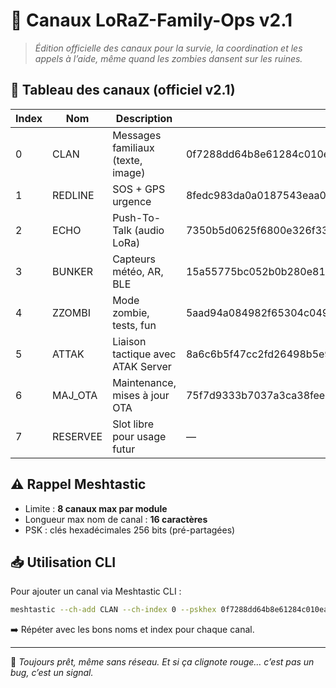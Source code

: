 # 📡 Canaux LoRaZ-Family-Ops v2.1

> *Édition officielle des canaux pour la survie, la coordination et les appels à l’aide, même quand les zombies dansent sur les ruines.*

## 🔐 Tableau des canaux (officiel v2.1)

| Index | Nom      | Description                       | PSK (hex)                                                        |
| ----- | -------- | --------------------------------- | ---------------------------------------------------------------- |
| 0     | CLAN     | Messages familiaux (texte, image) | 0f7288dd64b8e61284c010ea4c93292a75329bbef067b6b275f319a6c6489a62 |
| 1     | REDLINE  | SOS + GPS urgence                 | 8fedc983da0a0187543eaa0af00dcc36580705136876013a9471b3c1cb837d6e |
| 2     | ECHO     | Push-To-Talk (audio LoRa)         | 7350b5d0625f6800e326f339a50b6c70b09f7b2d3fcaff3eab26898785987bd3 |
| 3     | BUNKER   | Capteurs météo, AR, BLE           | 15a55775bc052b0b280e8123887399b825526bd742f3f88e08f4e6ddad421b75 |
| 4     | ZZOMBI   | Mode zombie, tests, fun           | 5aad94a084982f65304c0491179894989451edb63c261e3fe6a8de9e9f26007e |
| 5     | ATTAK    | Liaison tactique avec ATAK Server | 8a6c6b5f47cc2fd26498b5e9e0453143c40706d9473167a49a1eb7e2f63ddba5 |
| 6     | MAJ\_OTA | Maintenance, mises à jour OTA     | 75f7d9333b7037a3ca38fee190e6157cb2e63a177c89ef117bd69fa4a086258b |
| 7     | RESERVEE | Slot libre pour usage futur       | —                                                                |

## ⚠️ Rappel Meshtastic

* Limite : **8 canaux max par module**
* Longueur max nom de canal : **16 caractères**
* PSK : clés hexadécimales 256 bits (pré-partagées)

## 📥 Utilisation CLI

Pour ajouter un canal via Meshtastic CLI :

```bash
meshtastic --ch-add CLAN --ch-index 0 --pskhex 0f7288dd64b8e61284c010ea4c93292a75329bbef067b6b275f319a6c6489a62
```

➡️ Répéter avec les bons noms et index pour chaque canal.

---

🎒 *Toujours prêt, même sans réseau. Et si ça clignote rouge… c’est pas un bug, c’est un signal.*
